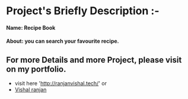 # Project's Briefly Description :-
#### Name:  Recipe Book 
#### About: you can search your favourite recipe.
## For more Details and more Project, please visit on my portfolio. 
* visit here 'http://ranjanvishal.tech/' or 
* [Vishal ranjan](http://ranjanvishal.tech)